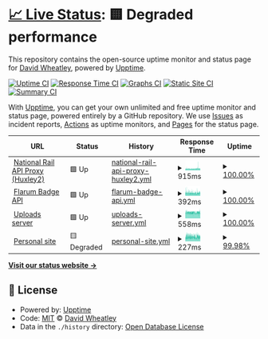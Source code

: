 # [📈 Live Status](https://status.davwheat.dev): <!--live status--> **🟨 Degraded performance**

This repository contains the open-source uptime monitor and status page for [David Wheatley](davwheat.dev), powered by [Upptime](https://github.com/upptime/upptime).

[![Uptime CI](https://github.com/davwheat/api-status/workflows/Uptime%20CI/badge.svg)](https://github.com/davwheat/api-status/actions?query=workflow%3A%22Uptime+CI%22)
[![Response Time CI](https://github.com/davwheat/api-status/workflows/Response%20Time%20CI/badge.svg)](https://github.com/davwheat/api-status/actions?query=workflow%3A%22Response+Time+CI%22)
[![Graphs CI](https://github.com/davwheat/api-status/workflows/Graphs%20CI/badge.svg)](https://github.com/davwheat/api-status/actions?query=workflow%3A%22Graphs+CI%22)
[![Static Site CI](https://github.com/davwheat/api-status/workflows/Static%20Site%20CI/badge.svg)](https://github.com/davwheat/api-status/actions?query=workflow%3A%22Static+Site+CI%22)
[![Summary CI](https://github.com/davwheat/api-status/workflows/Summary%20CI/badge.svg)](https://github.com/davwheat/api-status/actions?query=workflow%3A%22Summary+CI%22)

With [Upptime](https://upptime.js.org), you can get your own unlimited and free uptime monitor and status page, powered entirely by a GitHub repository. We use [Issues](https://github.com/davwheat/api-status/issues) as incident reports, [Actions](https://github.com/davwheat/api-status/actions) as uptime monitors, and [Pages](https://status.davwheat.dev) for the status page.

<!--start: status pages-->
<!-- This summary is generated by Upptime (https://github.com/upptime/upptime) -->
<!-- Do not edit this manually, your changes will be overwritten -->
<!-- prettier-ignore -->
| URL | Status | History | Response Time | Uptime |
| --- | ------ | ------- | ------------- | ------ |
| <img alt="" src="https://favicons.githubusercontent.com/national-rail-api.davwheat.dev" height="13"> [National Rail API Proxy (Huxley2)](https://national-rail-api.davwheat.dev/departures/VIC) | 🟩 Up | [national-rail-api-proxy-huxley2.yml](https://github.com/davwheat/api-status/commits/HEAD/history/national-rail-api-proxy-huxley2.yml) | <details><summary><img alt="Response time graph" src="./graphs/national-rail-api-proxy-huxley2/response-time-week.png" height="20"> 915ms</summary><br><a href="https://status.davwheat.dev/history/national-rail-api-proxy-huxley2"><img alt="Response time 1102" src="https://img.shields.io/endpoint?url=https%3A%2F%2Fraw.githubusercontent.com%2Fdavwheat%2Fapi-status%2FHEAD%2Fapi%2Fnational-rail-api-proxy-huxley2%2Fresponse-time.json"></a><br><a href="https://status.davwheat.dev/history/national-rail-api-proxy-huxley2"><img alt="24-hour response time 1047" src="https://img.shields.io/endpoint?url=https%3A%2F%2Fraw.githubusercontent.com%2Fdavwheat%2Fapi-status%2FHEAD%2Fapi%2Fnational-rail-api-proxy-huxley2%2Fresponse-time-day.json"></a><br><a href="https://status.davwheat.dev/history/national-rail-api-proxy-huxley2"><img alt="7-day response time 915" src="https://img.shields.io/endpoint?url=https%3A%2F%2Fraw.githubusercontent.com%2Fdavwheat%2Fapi-status%2FHEAD%2Fapi%2Fnational-rail-api-proxy-huxley2%2Fresponse-time-week.json"></a><br><a href="https://status.davwheat.dev/history/national-rail-api-proxy-huxley2"><img alt="30-day response time 906" src="https://img.shields.io/endpoint?url=https%3A%2F%2Fraw.githubusercontent.com%2Fdavwheat%2Fapi-status%2FHEAD%2Fapi%2Fnational-rail-api-proxy-huxley2%2Fresponse-time-month.json"></a><br><a href="https://status.davwheat.dev/history/national-rail-api-proxy-huxley2"><img alt="1-year response time 1102" src="https://img.shields.io/endpoint?url=https%3A%2F%2Fraw.githubusercontent.com%2Fdavwheat%2Fapi-status%2FHEAD%2Fapi%2Fnational-rail-api-proxy-huxley2%2Fresponse-time-year.json"></a></details> | <details><summary><a href="https://status.davwheat.dev/history/national-rail-api-proxy-huxley2">100.00%</a></summary><a href="https://status.davwheat.dev/history/national-rail-api-proxy-huxley2"><img alt="All-time uptime 98.93%" src="https://img.shields.io/endpoint?url=https%3A%2F%2Fraw.githubusercontent.com%2Fdavwheat%2Fapi-status%2FHEAD%2Fapi%2Fnational-rail-api-proxy-huxley2%2Fuptime.json"></a><br><a href="https://status.davwheat.dev/history/national-rail-api-proxy-huxley2"><img alt="24-hour uptime 100.00%" src="https://img.shields.io/endpoint?url=https%3A%2F%2Fraw.githubusercontent.com%2Fdavwheat%2Fapi-status%2FHEAD%2Fapi%2Fnational-rail-api-proxy-huxley2%2Fuptime-day.json"></a><br><a href="https://status.davwheat.dev/history/national-rail-api-proxy-huxley2"><img alt="7-day uptime 100.00%" src="https://img.shields.io/endpoint?url=https%3A%2F%2Fraw.githubusercontent.com%2Fdavwheat%2Fapi-status%2FHEAD%2Fapi%2Fnational-rail-api-proxy-huxley2%2Fuptime-week.json"></a><br><a href="https://status.davwheat.dev/history/national-rail-api-proxy-huxley2"><img alt="30-day uptime 99.75%" src="https://img.shields.io/endpoint?url=https%3A%2F%2Fraw.githubusercontent.com%2Fdavwheat%2Fapi-status%2FHEAD%2Fapi%2Fnational-rail-api-proxy-huxley2%2Fuptime-month.json"></a><br><a href="https://status.davwheat.dev/history/national-rail-api-proxy-huxley2"><img alt="1-year uptime 98.93%" src="https://img.shields.io/endpoint?url=https%3A%2F%2Fraw.githubusercontent.com%2Fdavwheat%2Fapi-status%2FHEAD%2Fapi%2Fnational-rail-api-proxy-huxley2%2Fuptime-year.json"></a></details>
| <img alt="" src="https://favicons.githubusercontent.com/flarum-badge-api.davwheat.dev" height="13"> [Flarum Badge API](https://flarum-badge-api.davwheat.dev/v1/compat-latest/flarum/markdown) | 🟩 Up | [flarum-badge-api.yml](https://github.com/davwheat/api-status/commits/HEAD/history/flarum-badge-api.yml) | <details><summary><img alt="Response time graph" src="./graphs/flarum-badge-api/response-time-week.png" height="20"> 392ms</summary><br><a href="https://status.davwheat.dev/history/flarum-badge-api"><img alt="Response time 478" src="https://img.shields.io/endpoint?url=https%3A%2F%2Fraw.githubusercontent.com%2Fdavwheat%2Fapi-status%2FHEAD%2Fapi%2Fflarum-badge-api%2Fresponse-time.json"></a><br><a href="https://status.davwheat.dev/history/flarum-badge-api"><img alt="24-hour response time 371" src="https://img.shields.io/endpoint?url=https%3A%2F%2Fraw.githubusercontent.com%2Fdavwheat%2Fapi-status%2FHEAD%2Fapi%2Fflarum-badge-api%2Fresponse-time-day.json"></a><br><a href="https://status.davwheat.dev/history/flarum-badge-api"><img alt="7-day response time 392" src="https://img.shields.io/endpoint?url=https%3A%2F%2Fraw.githubusercontent.com%2Fdavwheat%2Fapi-status%2FHEAD%2Fapi%2Fflarum-badge-api%2Fresponse-time-week.json"></a><br><a href="https://status.davwheat.dev/history/flarum-badge-api"><img alt="30-day response time 406" src="https://img.shields.io/endpoint?url=https%3A%2F%2Fraw.githubusercontent.com%2Fdavwheat%2Fapi-status%2FHEAD%2Fapi%2Fflarum-badge-api%2Fresponse-time-month.json"></a><br><a href="https://status.davwheat.dev/history/flarum-badge-api"><img alt="1-year response time 478" src="https://img.shields.io/endpoint?url=https%3A%2F%2Fraw.githubusercontent.com%2Fdavwheat%2Fapi-status%2FHEAD%2Fapi%2Fflarum-badge-api%2Fresponse-time-year.json"></a></details> | <details><summary><a href="https://status.davwheat.dev/history/flarum-badge-api">100.00%</a></summary><a href="https://status.davwheat.dev/history/flarum-badge-api"><img alt="All-time uptime 94.14%" src="https://img.shields.io/endpoint?url=https%3A%2F%2Fraw.githubusercontent.com%2Fdavwheat%2Fapi-status%2FHEAD%2Fapi%2Fflarum-badge-api%2Fuptime.json"></a><br><a href="https://status.davwheat.dev/history/flarum-badge-api"><img alt="24-hour uptime 100.00%" src="https://img.shields.io/endpoint?url=https%3A%2F%2Fraw.githubusercontent.com%2Fdavwheat%2Fapi-status%2FHEAD%2Fapi%2Fflarum-badge-api%2Fuptime-day.json"></a><br><a href="https://status.davwheat.dev/history/flarum-badge-api"><img alt="7-day uptime 100.00%" src="https://img.shields.io/endpoint?url=https%3A%2F%2Fraw.githubusercontent.com%2Fdavwheat%2Fapi-status%2FHEAD%2Fapi%2Fflarum-badge-api%2Fuptime-week.json"></a><br><a href="https://status.davwheat.dev/history/flarum-badge-api"><img alt="30-day uptime 99.89%" src="https://img.shields.io/endpoint?url=https%3A%2F%2Fraw.githubusercontent.com%2Fdavwheat%2Fapi-status%2FHEAD%2Fapi%2Fflarum-badge-api%2Fuptime-month.json"></a><br><a href="https://status.davwheat.dev/history/flarum-badge-api"><img alt="1-year uptime 94.14%" src="https://img.shields.io/endpoint?url=https%3A%2F%2Fraw.githubusercontent.com%2Fdavwheat%2Fapi-status%2FHEAD%2Fapi%2Fflarum-badge-api%2Fuptime-year.json"></a></details>
| <img alt="" src="https://favicons.githubusercontent.com/u.davwheat.dev" height="13"> [Uploads server](https://u.davwheat.dev/) | 🟩 Up | [uploads-server.yml](https://github.com/davwheat/api-status/commits/HEAD/history/uploads-server.yml) | <details><summary><img alt="Response time graph" src="./graphs/uploads-server/response-time-week.png" height="20"> 558ms</summary><br><a href="https://status.davwheat.dev/history/uploads-server"><img alt="Response time 686" src="https://img.shields.io/endpoint?url=https%3A%2F%2Fraw.githubusercontent.com%2Fdavwheat%2Fapi-status%2FHEAD%2Fapi%2Fuploads-server%2Fresponse-time.json"></a><br><a href="https://status.davwheat.dev/history/uploads-server"><img alt="24-hour response time 556" src="https://img.shields.io/endpoint?url=https%3A%2F%2Fraw.githubusercontent.com%2Fdavwheat%2Fapi-status%2FHEAD%2Fapi%2Fuploads-server%2Fresponse-time-day.json"></a><br><a href="https://status.davwheat.dev/history/uploads-server"><img alt="7-day response time 558" src="https://img.shields.io/endpoint?url=https%3A%2F%2Fraw.githubusercontent.com%2Fdavwheat%2Fapi-status%2FHEAD%2Fapi%2Fuploads-server%2Fresponse-time-week.json"></a><br><a href="https://status.davwheat.dev/history/uploads-server"><img alt="30-day response time 530" src="https://img.shields.io/endpoint?url=https%3A%2F%2Fraw.githubusercontent.com%2Fdavwheat%2Fapi-status%2FHEAD%2Fapi%2Fuploads-server%2Fresponse-time-month.json"></a><br><a href="https://status.davwheat.dev/history/uploads-server"><img alt="1-year response time 686" src="https://img.shields.io/endpoint?url=https%3A%2F%2Fraw.githubusercontent.com%2Fdavwheat%2Fapi-status%2FHEAD%2Fapi%2Fuploads-server%2Fresponse-time-year.json"></a></details> | <details><summary><a href="https://status.davwheat.dev/history/uploads-server">100.00%</a></summary><a href="https://status.davwheat.dev/history/uploads-server"><img alt="All-time uptime 89.59%" src="https://img.shields.io/endpoint?url=https%3A%2F%2Fraw.githubusercontent.com%2Fdavwheat%2Fapi-status%2FHEAD%2Fapi%2Fuploads-server%2Fuptime.json"></a><br><a href="https://status.davwheat.dev/history/uploads-server"><img alt="24-hour uptime 100.00%" src="https://img.shields.io/endpoint?url=https%3A%2F%2Fraw.githubusercontent.com%2Fdavwheat%2Fapi-status%2FHEAD%2Fapi%2Fuploads-server%2Fuptime-day.json"></a><br><a href="https://status.davwheat.dev/history/uploads-server"><img alt="7-day uptime 100.00%" src="https://img.shields.io/endpoint?url=https%3A%2F%2Fraw.githubusercontent.com%2Fdavwheat%2Fapi-status%2FHEAD%2Fapi%2Fuploads-server%2Fuptime-week.json"></a><br><a href="https://status.davwheat.dev/history/uploads-server"><img alt="30-day uptime 100.00%" src="https://img.shields.io/endpoint?url=https%3A%2F%2Fraw.githubusercontent.com%2Fdavwheat%2Fapi-status%2FHEAD%2Fapi%2Fuploads-server%2Fuptime-month.json"></a><br><a href="https://status.davwheat.dev/history/uploads-server"><img alt="1-year uptime 89.59%" src="https://img.shields.io/endpoint?url=https%3A%2F%2Fraw.githubusercontent.com%2Fdavwheat%2Fapi-status%2FHEAD%2Fapi%2Fuploads-server%2Fuptime-year.json"></a></details>
| <img alt="" src="https://favicons.githubusercontent.com/davwheat.dev" height="13"> [Personal site](https://davwheat.dev/) | 🟨 Degraded | [personal-site.yml](https://github.com/davwheat/api-status/commits/HEAD/history/personal-site.yml) | <details><summary><img alt="Response time graph" src="./graphs/personal-site/response-time-week.png" height="20"> 227ms</summary><br><a href="https://status.davwheat.dev/history/personal-site"><img alt="Response time 179" src="https://img.shields.io/endpoint?url=https%3A%2F%2Fraw.githubusercontent.com%2Fdavwheat%2Fapi-status%2FHEAD%2Fapi%2Fpersonal-site%2Fresponse-time.json"></a><br><a href="https://status.davwheat.dev/history/personal-site"><img alt="24-hour response time 313" src="https://img.shields.io/endpoint?url=https%3A%2F%2Fraw.githubusercontent.com%2Fdavwheat%2Fapi-status%2FHEAD%2Fapi%2Fpersonal-site%2Fresponse-time-day.json"></a><br><a href="https://status.davwheat.dev/history/personal-site"><img alt="7-day response time 227" src="https://img.shields.io/endpoint?url=https%3A%2F%2Fraw.githubusercontent.com%2Fdavwheat%2Fapi-status%2FHEAD%2Fapi%2Fpersonal-site%2Fresponse-time-week.json"></a><br><a href="https://status.davwheat.dev/history/personal-site"><img alt="30-day response time 201" src="https://img.shields.io/endpoint?url=https%3A%2F%2Fraw.githubusercontent.com%2Fdavwheat%2Fapi-status%2FHEAD%2Fapi%2Fpersonal-site%2Fresponse-time-month.json"></a><br><a href="https://status.davwheat.dev/history/personal-site"><img alt="1-year response time 179" src="https://img.shields.io/endpoint?url=https%3A%2F%2Fraw.githubusercontent.com%2Fdavwheat%2Fapi-status%2FHEAD%2Fapi%2Fpersonal-site%2Fresponse-time-year.json"></a></details> | <details><summary><a href="https://status.davwheat.dev/history/personal-site">99.98%</a></summary><a href="https://status.davwheat.dev/history/personal-site"><img alt="All-time uptime 99.19%" src="https://img.shields.io/endpoint?url=https%3A%2F%2Fraw.githubusercontent.com%2Fdavwheat%2Fapi-status%2FHEAD%2Fapi%2Fpersonal-site%2Fuptime.json"></a><br><a href="https://status.davwheat.dev/history/personal-site"><img alt="24-hour uptime 99.84%" src="https://img.shields.io/endpoint?url=https%3A%2F%2Fraw.githubusercontent.com%2Fdavwheat%2Fapi-status%2FHEAD%2Fapi%2Fpersonal-site%2Fuptime-day.json"></a><br><a href="https://status.davwheat.dev/history/personal-site"><img alt="7-day uptime 99.98%" src="https://img.shields.io/endpoint?url=https%3A%2F%2Fraw.githubusercontent.com%2Fdavwheat%2Fapi-status%2FHEAD%2Fapi%2Fpersonal-site%2Fuptime-week.json"></a><br><a href="https://status.davwheat.dev/history/personal-site"><img alt="30-day uptime 99.99%" src="https://img.shields.io/endpoint?url=https%3A%2F%2Fraw.githubusercontent.com%2Fdavwheat%2Fapi-status%2FHEAD%2Fapi%2Fpersonal-site%2Fuptime-month.json"></a><br><a href="https://status.davwheat.dev/history/personal-site"><img alt="1-year uptime 99.19%" src="https://img.shields.io/endpoint?url=https%3A%2F%2Fraw.githubusercontent.com%2Fdavwheat%2Fapi-status%2FHEAD%2Fapi%2Fpersonal-site%2Fuptime-year.json"></a></details>

<!--end: status pages-->

[**Visit our status website →**](https://status.davwheat.dev)

## 📄 License

- Powered by: [Upptime](https://github.com/upptime/upptime)
- Code: [MIT](./LICENSE) © [David Wheatley](davwheat.dev)
- Data in the `./history` directory: [Open Database License](https://opendatacommons.org/licenses/odbl/1-0/)
